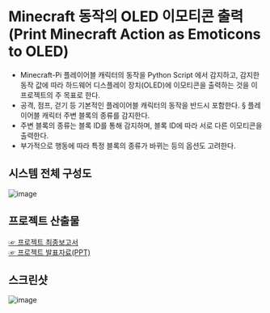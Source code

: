 # Minecraft 동작의 OLED 이모티콘 출력<br>(Print Minecraft Action as Emoticons to OLED)

- Minecraft-Pi 플레이어블 캐릭터의 동작을 Python Script 에서 감지하고, 감지한 동작 값에 따라 하드웨어 디스플레이 장치(OLED)에 이모티콘을 출력하는 것을 이 프로젝트의 주 목표로 한다.
- 공격, 점프, 걷기 등 기본적인 플레이어블 캐릭터의 동작을 반드시 포함한다. § 플레이어블 캐릭터 주변 블록의 종류를 감지한다.
- 주변 블록의 종류는 블록 ID를 통해 감지하며, 블록 ID에 따라 서로 다른 이모티콘을 출력한다.
- 부가적으로 행동에 따라 특정 블록의 종류가 바뀌는 등의 옵션도 고려한다.

## 시스템 전체 구성도
![image](https://user-images.githubusercontent.com/91407433/230893752-d0ca17c7-c529-42c1-81c6-7b15a6e502ff.png)

## 프로젝트 산출물
[☞ 프로젝트 최종보고서](https://drive.google.com/file/d/1bRwqxS_c46nO9QghftK1mh6PRnSIrk8k/view)
<br>
[☞ 프로젝트 발표자료(PPT)](https://drive.google.com/file/d/1kEbF4I9SuE3PeezTQ-w9c2vhz5AB7W7Y/view)

## 스크린샷
![image](https://user-images.githubusercontent.com/91407433/230894885-2641f754-923b-4435-acfa-1d3bbd9d56cd.png)
